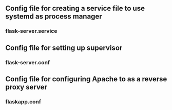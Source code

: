 ## Config file for creating a service file to use systemd as process manager
### flask-server.service

## Config file for setting up supervisor
### flask-server.conf

## Config file for configuring Apache to as a reverse proxy server
### flaskapp.conf
